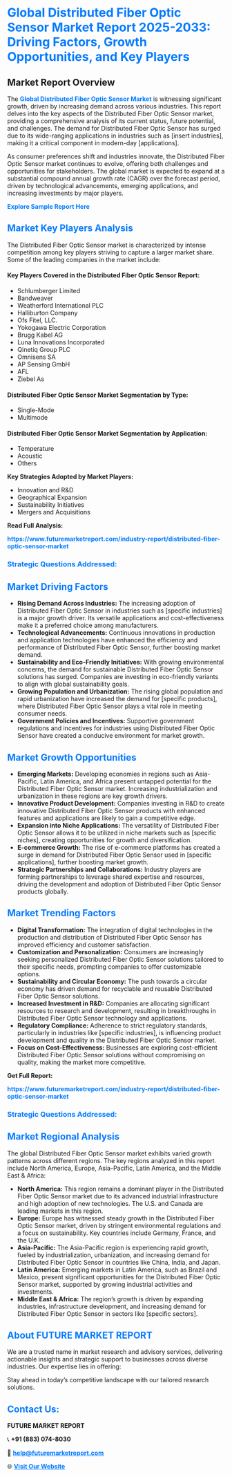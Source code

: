 <h1 style="color: #007BFF;">Global Distributed Fiber Optic Sensor Market Report 2025-2033: Driving Factors, Growth Opportunities, and Key Players</h1>

<section id="overview">
<h2>Market Report Overview</h2>
<p>The <a href="https://www.futuremarketreport.com/industry-report/distributed-fiber-optic-sensor-market" style="color: #007BFF; text-decoration: none;"><strong>Global Distributed Fiber Optic Sensor Market</strong></a> is witnessing significant growth, driven by increasing demand across various industries. This report delves into the key aspects of the Distributed Fiber Optic Sensor market, providing a comprehensive analysis of its current status, future potential, and challenges. The demand for Distributed Fiber Optic Sensor has surged due to its wide-ranging applications in industries such as [insert industries], making it a critical component in modern-day [applications].</p>
<p>As consumer preferences shift and industries innovate, the Distributed Fiber Optic Sensor market continues to evolve, offering both challenges and opportunities for stakeholders. The global market is expected to expand at a substantial compound annual growth rate (CAGR) over the forecast period, driven by technological advancements, emerging applications, and increasing investments by major players.</p>
</section>

<section id="overview">
<p><a href="https://www.futuremarketreport.com/request-sample/reportId=82498" style="color: #007BFF; text-decoration: none;"><strong>Explore Sample Report Here</strong></a></p>
</section>

<section id="key-players">
<h2 style="color: #007BFF;">Market Key Players Analysis</h2>
<p>The Distributed Fiber Optic Sensor market is characterized by intense competition among key players striving to capture a larger market share. Some of the leading companies in the market include:</p>
<h4>Key Players Covered in the Distributed Fiber Optic Sensor Report:</h4>
<ul><li>Schlumberger Limited</li><li>Bandweaver</li><li>Weatherford International PLC</li><li>Halliburton Company</li><li>Ofs Fitel, LLC.</li><li>Yokogawa Electric Corporation</li><li>Brugg Kabel AG</li><li>Luna Innovations Incorporated</li><li>Qinetiq Group PLC</li><li>Omnisens SA</li><li>AP Sensing GmbH</li><li>AFL</li><li>Ziebel As</li></ul>
<h4>Distributed Fiber Optic Sensor Market Segmentation by Type:</h4>
<ul><li>Single-Mode</li><li>Multimode</li></ul>

<h4>Distributed Fiber Optic Sensor Market Segmentation by Application:</h4>
<ul><li>Temperature</li><li>Acoustic</li><li>Others</li></ul>
<p><strong>Key Strategies Adopted by Market Players:</strong></p>
<ul>
<li>Innovation and R&D</li>
<li>Geographical Expansion</li>
<li>Sustainability Initiatives</li>
<li>Mergers and Acquisitions</li>
</ul>
</section>

<section>
<p><strong>Read Full Analysis: </strong></p><a href="https://www.futuremarketreport.com/industry-report/distributed-fiber-optic-sensor-market" style="color: #007BFF; text-decoration: none;"><strong>https://www.futuremarketreport.com/industry-report/distributed-fiber-optic-sensor-market</strong></a>
<h3 style="color: #007BFF;">Strategic Questions Addressed:</h3>
</section>

<section id="driving-factors">
<h2 style="color: #007BFF;">Market Driving Factors</h2>
<ul>
<li><strong>Rising Demand Across Industries:</strong> The increasing adoption of Distributed Fiber Optic Sensor in industries such as [specific industries] is a major growth driver. Its versatile applications and cost-effectiveness make it a preferred choice among manufacturers.</li>
<li><strong>Technological Advancements:</strong> Continuous innovations in production and application technologies have enhanced the efficiency and performance of Distributed Fiber Optic Sensor, further boosting market demand.</li>
<li><strong>Sustainability and Eco-Friendly Initiatives:</strong> With growing environmental concerns, the demand for sustainable Distributed Fiber Optic Sensor solutions has surged. Companies are investing in eco-friendly variants to align with global sustainability goals.</li>
<li><strong>Growing Population and Urbanization:</strong> The rising global population and rapid urbanization have increased the demand for [specific products], where Distributed Fiber Optic Sensor plays a vital role in meeting consumer needs.</li>
<li><strong>Government Policies and Incentives:</strong> Supportive government regulations and incentives for industries using Distributed Fiber Optic Sensor have created a conducive environment for market growth.</li>
</ul>
</section>

<section id="growth-opportunities">
<h2 style="color: #007BFF;">Market Growth Opportunities</h2>
<ul>
<li><strong>Emerging Markets:</strong> Developing economies in regions such as Asia-Pacific, Latin America, and Africa present untapped potential for the Distributed Fiber Optic Sensor market. Increasing industrialization and urbanization in these regions are key growth drivers.</li>
<li><strong>Innovative Product Development:</strong> Companies investing in R&D to create innovative Distributed Fiber Optic Sensor products with enhanced features and applications are likely to gain a competitive edge.</li>
<li><strong>Expansion into Niche Applications:</strong> The versatility of Distributed Fiber Optic Sensor allows it to be utilized in niche markets such as [specific niches], creating opportunities for growth and diversification.</li>
<li><strong>E-commerce Growth:</strong> The rise of e-commerce platforms has created a surge in demand for Distributed Fiber Optic Sensor used in [specific applications], further boosting market growth.</li>
<li><strong>Strategic Partnerships and Collaborations:</strong> Industry players are forming partnerships to leverage shared expertise and resources, driving the development and adoption of Distributed Fiber Optic Sensor products globally.</li>
</ul>
</section>

<section id="trending-factors">
<h2 style="color: #007BFF;">Market Trending Factors</h2>
<ul>
<li><strong>Digital Transformation:</strong> The integration of digital technologies in the production and distribution of Distributed Fiber Optic Sensor has improved efficiency and customer satisfaction.</li>
<li><strong>Customization and Personalization:</strong> Consumers are increasingly seeking personalized Distributed Fiber Optic Sensor solutions tailored to their specific needs, prompting companies to offer customizable options.</li>
<li><strong>Sustainability and Circular Economy:</strong> The push towards a circular economy has driven demand for recyclable and reusable Distributed Fiber Optic Sensor solutions.</li>
<li><strong>Increased Investment in R&D:</strong> Companies are allocating significant resources to research and development, resulting in breakthroughs in Distributed Fiber Optic Sensor technology and applications.</li>
<li><strong>Regulatory Compliance:</strong> Adherence to strict regulatory standards, particularly in industries like [specific industries], is influencing product development and quality in the Distributed Fiber Optic Sensor market.</li>
<li><strong>Focus on Cost-Effectiveness:</strong> Businesses are exploring cost-efficient Distributed Fiber Optic Sensor solutions without compromising on quality, making the market more competitive.</li>
</ul>
</section>

<section>
<p><strong>Get Full Report: </strong></p><a href="https://www.futuremarketreport.com/industry-report/distributed-fiber-optic-sensor-market" style="color: #007BFF; text-decoration: none;"><strong>https://www.futuremarketreport.com/industry-report/distributed-fiber-optic-sensor-market</strong></a>
<h3 style="color: #007BFF;">Strategic Questions Addressed:</h3>
</section>


<section id="regional-analysis">
<h2 style="color: #007BFF;">Market Regional Analysis</h2>
<p>The global Distributed Fiber Optic Sensor market exhibits varied growth patterns across different regions. The key regions analyzed in this report include North America, Europe, Asia-Pacific, Latin America, and the Middle East & Africa:</p>
<ul>
<li><strong>North America:</strong> This region remains a dominant player in the Distributed Fiber Optic Sensor market due to its advanced industrial infrastructure and high adoption of new technologies. The U.S. and Canada are leading markets in this region.</li>
<li><strong>Europe:</strong> Europe has witnessed steady growth in the Distributed Fiber Optic Sensor market, driven by stringent environmental regulations and a focus on sustainability. Key countries include Germany, France, and the U.K.</li>
<li><strong>Asia-Pacific:</strong> The Asia-Pacific region is experiencing rapid growth, fueled by industrialization, urbanization, and increasing demand for Distributed Fiber Optic Sensor in countries like China, India, and Japan.</li>
<li><strong>Latin America:</strong> Emerging markets in Latin America, such as Brazil and Mexico, present significant opportunities for the Distributed Fiber Optic Sensor market, supported by growing industrial activities and investments.</li>
<li><strong>Middle East & Africa:</strong> The region’s growth is driven by expanding industries, infrastructure development, and increasing demand for Distributed Fiber Optic Sensor in sectors like [specific sectors].</li>
</ul>
</section>

<footer>
<h2 style="color: #007BFF;">About FUTURE MARKET REPORT</h2>
<p>We are a trusted name in market research and advisory services, delivering actionable insights and strategic support to businesses across diverse industries. Our expertise lies in offering:</p>

<p>Stay ahead in today’s competitive landscape with our tailored research solutions.</p>

<h2 style="color: #007BFF;">Contact Us:</h2>
<p><strong>FUTURE MARKET REPORT</strong></p>
<p>📞 <strong>+91 (883) 074-8030</strong></p>
<p>📧 <strong><a href="mailto:help@futuremarketreport.com" style="color: #007BFF;">help@futuremarketreport.com</a></strong></p>
<p>🌐 <strong><a href="https://www.futuremarketreport.com/" style="color: #007BFF;">Visit Our Website</a></strong></p>
</footer>
